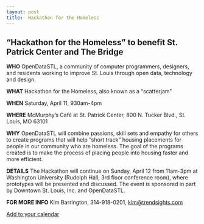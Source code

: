 ```yaml
---
layout: post
title:  Hackathon for the Homeless
---
```

  
## “Hackathon for the Homeless” to benefit St. Patrick Center and The Bridge  
  
**WHO** OpenDataSTL, a community of computer programmers, designers, and residents working to improve St. Louis through open data, technology and design.  
  
**WHAT** Hackathon for the Homeless, also known as a “scatterjam”  
  
**WHEN** Saturday, April 11, 930am-4pm  
  
**WHERE** McMurphy’s Café at St. Patrick Center, 800 N. Tucker Blvd., St. Louis, MO 63101  
  
**WHY** OpenDataSTL will combine passions, skill sets and empathy for others to create programs that will help “short track” housing placements for people in our community who are homeless. The goal of the programs created is to make the process of placing people into housing faster and more efficient.  
  
**DETAILS** The Hackathon will continue on Sunday, April 12 from 11am-3pm at Washington University (Rudolph Hall, 3rd floor conference room), where prototypes will be presented and discussed. The event is sponsored in part by Downtown St. Louis, Inc. and OpenDataSTL.  
  
**FOR MORE INFO** Kim Barrington, 314-918-0201, [kim@trendsights.com](mailto:kim@trendsights.com)  
  
[Add to your calendar](/attachments/HackathonForTheHomeless.ics)
